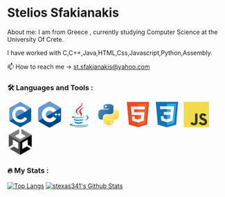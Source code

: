 # Stelios Sfakianakis
About me: I am from Greece , currently studying Computer Science at the University Of Crete.

I have worked with C,C++,Java,HTML,Css,Javascript,Python,Assembly.

📫 How to reach me -> st.sfakianakis@yahoo.com

### :hammer_and_wrench: Languages and Tools :
<img src="https://github.com/devicons/devicon/blob/master/icons/c/c-original.svg" title="C" alt="C" width="60" height="60"/>&nbsp;
<img src="https://github.com/devicons/devicon/blob/master/icons/cplusplus/cplusplus-original.svg" title="C++" alt="C++" width="60" height="60"/>&nbsp;
<img src="https://github.com/devicons/devicon/blob/master/icons/java/java-original.svg" title="Java" alt="Java" width="60" height="60"/>&nbsp;
<img src="https://github.com/devicons/devicon/blob/master/icons/python/python-original.svg" title="Python" alt="Python" width="60" height="60"/>&nbsp;
<img src="https://github.com/devicons/devicon/blob/master/icons/html5/html5-original.svg" title="html" alt="html" width="60" height="60"/>&nbsp;
<img src="https://github.com/devicons/devicon/blob/master/icons/css3/css3-original.svg" title="css" alt="css" width="60" height="60"/>&nbsp;
<img src="https://github.com/devicons/devicon/blob/master/icons/javascript/javascript-original.svg" title="js" alt="js" width="60" height="60"/>&nbsp;
<img src="https://github.com/devicons/devicon/blob/master/icons/unity/unity-original.svg" title="js" alt="js" width="60" height="60"/>&nbsp;


### :fire: My Stats :

[![Top Langs](https://github-readme-stats.vercel.app/api/top-langs/?username=stexas341&layout=compact&lang_count=6&theme=dracula)](https://github.com/anuraghazra/github-readme-stats)
[![stexas341's Github Stats](https://github-readme-stats.vercel.app/api?username=stexas341&show_icons=true&theme=dracula&hide=stars,prs)](https://github.com/stexas341/github-readme-stats)
